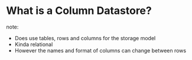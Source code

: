 #  What is a Column Datastore?

note:
- Does use tables, rows and columns for the storage model
- Kinda relational
- However the names and format of columns can change between rows

